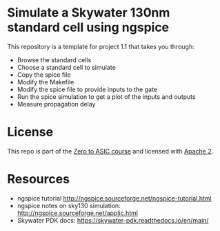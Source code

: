 # Simulate a Skywater 130nm standard cell using ngspice

This repository is a template for project 1.1 that takes you through:

* Browse the standard cells
* Choose a standard cell to simulate
* Copy the spice file
* Modify the Makefile
* Modify the spice file to provide inputs to the gate
* Run the spice simulation to get a plot of the inputs and outputs
* Measure propagation delay

# License

This repo is part of the [Zero to ASIC course](https://zerotoasiccourse.com) and licensed with [Apache 2](LICENSE).

# Resources

* ngspice tutorial http://ngspice.sourceforge.net/ngspice-tutorial.html
* ngspice notes on sky130 simulation: http://ngspice.sourceforge.net/applic.html
* Skywater PDK docs: https://skywater-pdk.readthedocs.io/en/main/
